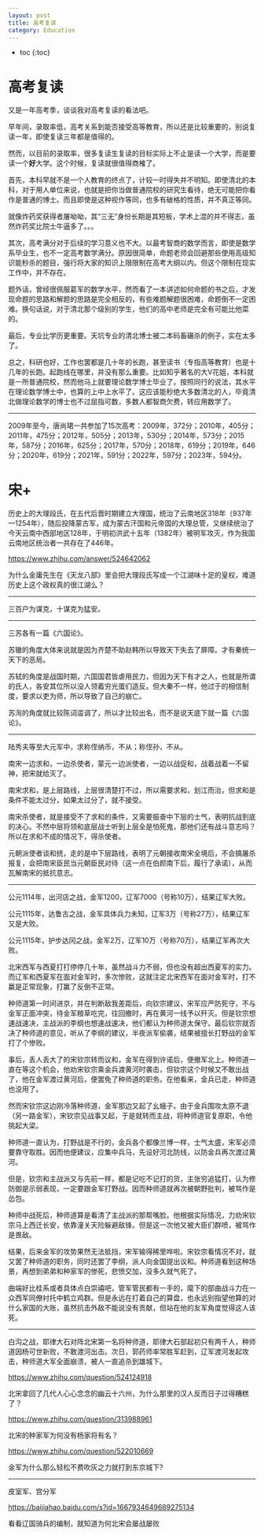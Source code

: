 ```yaml
---
layout: post
title: 高考复读
category: Education 
---
```


* toc
{:toc}

# 高考复读

又是一年高考季，谈谈我对高考复读的看法吧。

早年间，录取率低，高考关系到能否接受高等教育，所以还是比较重要的，别说复读一年，即使复读三年都是值得的。

然而，以目前的录取率，很多复读生复读的目标实际上不止是读一个大学，而是要读一个**好**大学。这个时候，复读就很值得商榷了。

首先，本科早就不是一个人教育的终点了，计较一时得失并不明知。即使清北的本科，对于用人单位来说，也就是把你当做普通院校的研究生看待，绝无可能把你看作是普通的博士。而且即使是这种视作等同，也多有破格的性质，并不真正等同。

就像炸药奖获得者屠呦呦，其“三无”身份长期是其短板，学术上混的并不得志，虽然炸药奖比院士牛逼多了。。。

其次，高考满分对于后续的学习意义也不大。以最考智商的数学而言，即使是数学系毕业生，也不一定高考数学满分。原因很简单，命题老师会回避那些使用高级知识能秒杀的题目，强行将大家的知识上限限制在高考大纲以内。但这个限制在现实工作中，并不存在。

题外话，曾经很佩服葛军的数学水平，然而看了一本讲述如何命题的书之后，才发现命题的思路和解题的思路是完全相反的，有些难题解题很困难，命题倒不一定困难。换句话说，对于清北那个级别的学生，他们的高中老师是完全有可能比他菜的。

最后，专业比学历更重要。天坑专业的清北博士被二本码畜碾杀的例子，实在太多了。

总之，科研也好，工作也罢都是几十年的长跑，甚至读书（专指高等教育）也是十几年的长跑。起跑线在哪里，并没有那么重要。比如知乎著名的大V花姐，本科就是一所普通院校，然而他马上就要理论数学博士毕业了。按照同行的说法，其水平在理论数学博士中，也算的上中上水平了。这应该能秒绝大多数清北的人，毕竟清北做理论数学的博士也不过屈指可数，多数人都智商欠费，转应用数学了。

---

2009年至今，唐尚珺一共参加了15次高考：2009年，372分；2010年，405分；2011年，475分；2012年，505分；2013年，530分；2014年，573分；2015年，587分；2016年，625分；2017年，570分；2018年，619分；2019年，646分；2020年，619分；2021年，591分；2022年，597分；2023年，594分。

# 宋+

历史上的大理段氏，在五代后晋时期建立大理国，统治了云南地区318年（937年—1254年），随后投降蒙古军，成为蒙古汗国和元帝国的大理总管，又继续统治了今天云南中西部地区128年，于明初洪武十五年（1382年）被明军攻灭，作为我国云南地区统治者一共存在了446年。

https://www.zhihu.com/answer/524642062

为什么金庸先生在《天龙八部》里会把大理段氏写成一个江湖味十足的皇权，难道历史上这个政权真的很江湖么？

---

三百户为谋克，十谋克为猛安。

---

三苏各有一篇《六国论》。

苏辙的角度大体来说就是因为齐楚不助赵韩所以导致天下失去了屏障。才有秦统一天下的恶局。

苏轼的角度是战国时期，六国国君皆虐用民力，但因为天下有才之人，也就是所谓的氏人，各安其位所以没人领着穷光蛋们造反。但大秦不一样，他过于的相信制度，要求以吏为师，所以导致了自己的崩亡。

苏洵的角度就比较陈词滥调了，所以才比较出名，而不是说天底下就一篇《六国论》。

---

陆秀夫等至大元军中，求称侄纳币，不从；称侄孙，不从。

南宋一边求和，一边杀使者，蒙元一边派使者，一边以战促和，战着战着一不留神，把宋就给灭了。

南宋求和，是上层路线，上层很清楚打不过，所以需要求和，划江而治，但求和是条件不能太过分，如果太过分了，就不接受。

南宋杀使者，就是接受不了求和的条件，又需要振奋中下层的士气，表明抗战到底的决心。不然中层将领和底层战士听到上层全是怕死鬼，那他们还有战斗意志吗？所以在求和不成的情况下，得杀使者。

元朝派使者谈和统，走的是中下层路线，表明了元朝接收南宋全境后，不会搞屠杀报复，会把南宋臣民当元朝臣民对待（这一点在伯颜南下后，履行了承诺），从而瓦解南宋的抵抗意志。

---

公元1114年，出河店之战，金军1200，辽军7000（号称10万），结果辽军大败。

公元1115年，达鲁古之战，金军具体兵力未知，辽军3万（号称27万），结果辽军又是大败。

公元1115年，护步达冈之战，金军2万，辽军10万（号称70万），结果辽军再次大败。

北宋西军与西夏打打停停几十年，虽然战斗力不弱，但也没有超出西夏军的实力。而辽军和西夏军在面对金军时，多次惨败，这就注定北宋西军在面对金军时，打不赢是正常现象，打赢了反倒不正常。

种师道第一时间进京，并在判断敌我差距后，向钦宗建议，宋军应严防死守，不与金军正面冲突，待金军粮草吃完，往回撤时，再在黄河一线予以歼灭。但是钦宗想速战速决，主战派的李纲也想速战速决，他们都认为种师道太保守。最后钦宗就否决了种师道的意见，听从了李纲的建议，半夜派军偷袭，结果被擅长打野战的金军打了个惨败。

事后，丢人丢大了的宋钦宗转而议和，金军在得到许诺后，便撤军北上。种师道一直在等这个机会，他劝宋钦宗乘金兵渡黄河时袭击，但钦宗这个时候又不敢出战了，他在金军渡过黄河后，便罢免了种师道的职务。在他看来，金兵已走，种师道也没用了。

然而宋钦宗这边刚冷落种师道，金军那边又起了幺蛾子。由于金兵围攻太原不退（另一路金军），宋钦宗见战事又起，于是就转而主战，将种师道官复原职，令他挑起大梁。

种师道一直认为，打野战是不行的，金兵各个都像兰博一样，士气太盛，宋军必须要靠守取胜。因而他便建议，应集中兵马，先设好河北防线，以防金兵再次渡过黄河。

但是，钦宗和主战派又与先前一样，都是记吃不记打的货，主张穷追猛打，认为修防御是示弱表现，一定要跟金军打野战。因而种师道就再次被朝野批判，被骂作是怂包。

种师中战死后，种师道算是看清了主战派的那帮嘴脸。他根据实际情况，力劝宋钦宗马上西迁长安，依靠潼关天险躲避敌锋。但是这一次他又被大臣们群喷，被骂作是畏敌。

结果，后来金军的攻势果然无法抵挡，宋军输得稀里哗啦。宋钦宗看情况不对，就又罢了种师道的职务，同时还罢了李纲，派人向金国提出议和。种师道看到这种场景，再想到弟弟和种家军的惨死，悲愤交加，没多久就气死了。

曲端好比桂系或者具体点白崇禧吧，管军管民都有一手的，麾下的部曲战斗力在一众西军同僚衬托中鹤立鸡群。但是永远在打着自己的算盘，也永远别指望他算的对什么家国的大账，虽然抗击外敌不能说没有贡献，但站在他的友军角度觉得这人该死。

---

白沟之战，耶律大石对阵北宋第一名将种师道，耶律大石部起初只有两千人，种师道因杨可世新败，不敢渡河出击。次日，郭药师率常胜军赶到，辽军渡河发起攻击，种师道大军全面崩溃，被人一直追杀到雄城下。

https://www.zhihu.com/question/524124918

北宋拿回了几代人心心念念的幽云十六州，为什么那里的汉人反而日子过得糟糕了？

https://www.zhihu.com/question/313988961

北宋的种家军为何没有杨家将有名？

https://www.zhihu.com/question/522010669

金军为什么那么轻松不费吹灰之力就打到东京城下?

---

皮室军、宫分军

https://baijiahao.baidu.com/s?id=1667934649689275134

看看辽国骑兵的编制，就知道为何北宋会屡战屡败
